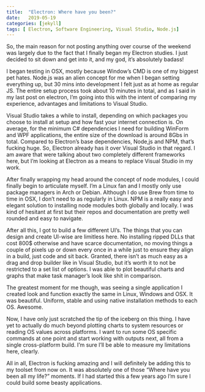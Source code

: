 ```yaml
---
title:  "Electron: Where have you been?"
date:   2019-05-19
categories: [jekyll]
tags: [ Electron, Software Engineering, Visual Studio, Node.js]
---
```


So, the main reason for not posting anything over course of the weekend was largely due to the fact that I finally began my Electron studies. I just decided to sit down and get into it, and my god, it’s absolutely badass!


I began testing in OSX, mostly because Window’s CMD is one of my biggest pet hates. Node.js was an alien concept for me when I began setting everything up, but 30 mins into development I felt just as at home as regular JS. The entire setup process took about 10 minutes in total, and as I said in my last post on electron, I’m going into this with the intent of comparing my experience, advantages and limitations to Visual Studio. 


Visual Studio takes a while to install, depending on which packages you choose to install at setup and how fast your internet connection is. On average, for the minimum C# dependencies I need for building WinForm and WPF applications, the entire size of the download is around 8Gbs in total. Compared to Electron’s base dependencies, Node,js and NPM, that’s fucking huge. So, Electron already has it over Visual Studio in that regard. I am aware that were talking about two completely different frameworks here, but I’m looking at Electron as a means to replace Visual Studio in my work. 


After finally wrapping my head around the concept of node modules, I could finally begin to articulate myself. I’m a Linux fan and I mostly only use package managers in Arch or Debian. Although I do use Brew from time to time in OSX, I don’t need to as regularly in Linux. NPM is a really easy and elegant solution to installing node modules both globally and locally. I was kind of hesitant at first but their repos and documentation are pretty well rounded and easy to navigate.


After all this, I got to build a few different UI’s. The things that you can design and create UI-wise are limitless here. No installing ripped DLLs that cost 800$ otherwise and have scarce documentation, no moving things a couple of pixels up or down every once in a while just to ensure they align in a build, just code and sit back. Granted, there isn’t as much easy as a drag and drop builder like in Visual Studio, but it’s worth it to not be restricted to a set list of options. I was able to plot beautiful charts and graphs that make task manager’s look like shit in comparison.


The greatest moment for me though, was seeing a single application I created look and function exactly the same in Linux, Windows and OSX. It was beautiful. Uniform, stable and using native installation methods to each OS. Awesome. 


Now, I have only just scratched the tip of the iceberg on this thing. I have yet to actually do much beyond plotting charts to system resources or reading OS values across platforms. I want to run some OS specific commands at one point and start working with outputs next, all from a single cross-platform build. I’m sure I’ll be able to measure my limitations here, clearly.



All in all, Electron is fucking amazing and I will definitely be adding this to my toolset from now on. It was absolutely one of those “Where have you been all my life?” moments. If I had started this a few years ago I’m sure I could build some beasty applications.


